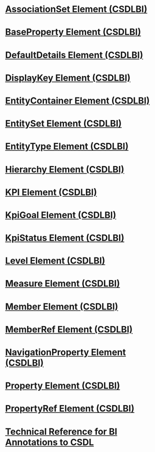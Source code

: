 # [AssociationSet Element (CSDLBI)](associationset-element-csdlbi.md)
# [BaseProperty Element (CSDLBI)](baseproperty-element-csdlbi.md)
# [DefaultDetails Element (CSDLBI)](defaultdetails-element-csdlbi.md)
# [DisplayKey Element (CSDLBI)](displaykey-element-csdlbi.md)
# [EntityContainer Element (CSDLBI)](entitycontainer-element-csdlbi.md)
# [EntitySet Element (CSDLBI)](entityset-element-csdlbi.md)
# [EntityType Element (CSDLBI)](entitytype-element-csdlbi.md)
# [Hierarchy Element (CSDLBI)](hierarchy-element-csdlbi.md)
# [KPI Element (CSDLBI)](kpi-element-csdlbi.md)
# [KpiGoal Element (CSDLBI)](kpigoal-element-csdlbi.md)
# [KpiStatus Element (CSDLBI)](kpistatus-element-csdlbi.md)
# [Level Element (CSDLBI)](level-element-csdlbi.md)
# [Measure Element (CSDLBI)](measure-element-csdlbi.md)
# [Member Element (CSDLBI)](member-element-csdlbi.md)
# [MemberRef Element (CSDLBI)](memberref-element-csdlbi.md)
# [NavigationProperty Element (CSDLBI)](navigationproperty-element-csdlbi.md)
# [Property Element (CSDLBI)](property-element-csdlbi.md)
# [PropertyRef Element (CSDLBI)](propertyref-element-csdlbi.md)
# [Technical Reference for BI Annotations to CSDL](technical-reference-for-bi-annotations-to-csdl.md)
